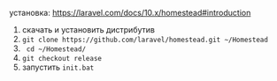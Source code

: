 установка: https://laravel.com/docs/10.x/homestead#introduction
1. скачать и установить дистрибутив
2. `git clone https://github.com/laravel/homestead.git ~/Homestead`
3. ` cd ~/Homestead/`
4. `git checkout release`
5. запустить `init.bat`